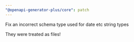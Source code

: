 ```yaml
---
"@openapi-generator-plus/core": patch
---
```


Fix an incorrect schema type used for date etc string types

They were treated as files!

